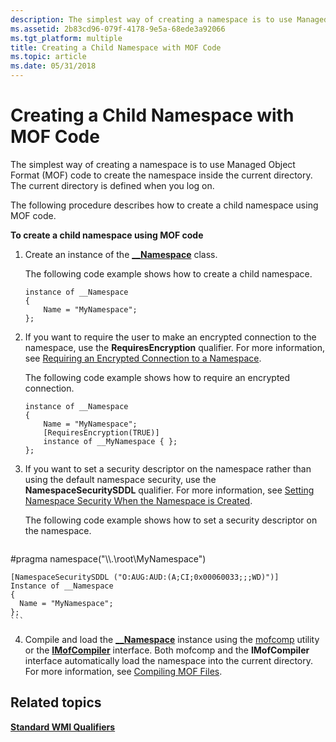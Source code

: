 ```yaml
---
description: The simplest way of creating a namespace is to use Managed Object Format (MOF) code to create the namespace inside the current directory. The current directory is defined when you log on.
ms.assetid: 2b83cd96-079f-4178-9e5a-68ede3a92066
ms.tgt_platform: multiple
title: Creating a Child Namespace with MOF Code
ms.topic: article
ms.date: 05/31/2018
---
```


# Creating a Child Namespace with MOF Code

The simplest way of creating a namespace is to use Managed Object Format (MOF) code to create the namespace inside the current directory. The current directory is defined when you log on.

The following procedure describes how to create a child namespace using MOF code.

**To create a child namespace using MOF code**

1.  Create an instance of the [**\_\_Namespace**](--namespace.md) class.

    The following code example shows how to create a child namespace.

    ``` syntax
    instance of __Namespace 
    {
        Name = "MyNamespace";
    };
    ```

2.  If you want to require the user to make an encrypted connection to the namespace, use the **RequiresEncryption** qualifier. For more information, see [Requiring an Encrypted Connection to a Namespace](requiring-an-encrypted-connection-to-a-namespace.md).

    The following code example shows how to require an encrypted connection.

    ``` syntax
    instance of __Namespace 
    {
        Name = "MyNamespace";
        [RequiresEncryption(TRUE)] 
        instance of __MyNamespace { };
    };
    ```

3.  If you want to set a security descriptor on the namespace rather than using the default namespace security, use the **NamespaceSecuritySDDL** qualifier. For more information, see [Setting Namespace Security When the Namespace is Created](setting-namespace-security-when-the-namespace-is-created.md).

    The following code example shows how to set a security descriptor on the namespace.

    ``` syntax
#pragma namespace("\\\\.\\root\\MyNamespace")

    [NamespaceSecuritySDDL ("O:AUG:AUD:(A;CI;0x00060033;;;WD)")]
    Instance of __Namespace
    {
      Name = "MyNamespace";
    };
    ```

4.  Compile and load the [**\_\_Namespace**](--namespace.md) instance using the [mofcomp](mofcomp.md) utility or the [**IMofCompiler**](/windows/desktop/api/Wbemcli/nn-wbemcli-imofcompiler) interface. Both mofcomp and the **IMofCompiler** interface automatically load the namespace into the current directory. For more information, see [Compiling MOF Files](compiling-mof-files.md).

## Related topics

<dl> <dt>

[**Standard WMI Qualifiers**](standard-wmi-qualifiers.md)
</dt> </dl>

 

 



